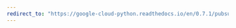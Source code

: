 ```yaml
---
redirect_to: "https://google-cloud-python.readthedocs.io/en/0.7.1/pubsub-subscription.html"
---
```

